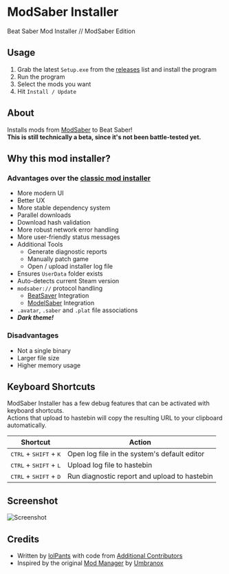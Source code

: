# ModSaber Installer
Beat Saber Mod Installer // ModSaber Edition

## Usage
1. Grab the latest `Setup.exe` from the [releases](https://github.com/lolPants/modsaber-installer/releases) list and install the program
2. Run the program
3. Select the mods you want
4. Hit `Install / Update`

## About
Installs mods from [ModSaber](https://www.modsaber.org/) to Beat Saber!  
**This is still technically a beta, since it's not been battle-tested yet.**

## Why this mod installer?
### Advantages over the [classic mod installer](https://github.com/Umbranoxio/BeatSaberModInstaller)
* More modern UI
* Better UX
* More stable dependency system
* Parallel downloads
* Download hash validation
* More robust network error handling
* More user-friendly status messages
* Additional Tools
  * Generate diagnostic reports
  * Manually patch game
  * Open / upload installer log file
* Ensures `UserData` folder exists
* Auto-detects current Steam version
* `modsaber://` protocol handling
  * [BeatSaver](https://beatsaver.com) Integration
  * [ModelSaber](https://modelsaber.assistant.moe/) Integration
* `.avatar`, `.saber` and `.plat` file associations
* **_Dark theme!_**

### Disadvantages
* Not a single binary
* Larger file size
* Higher memory usage

## Keyboard Shortcuts
ModSaber Installer has a few debug features that can be activated with keyboard shortcuts.  
Actions that upload to hastebin will copy the resulting URL to your clipboard automatically.

| Shortcut | Action |
| - | - |
| <kbd>CTRL</kbd> + <kbd>SHIFT</kbd> + <kbd>K</kbd> | Open log file in the system's default editor |
| <kbd>CTRL</kbd> + <kbd>SHIFT</kbd> + <kbd>L</kbd> | Upload log file to hastebin |
| <kbd>CTRL</kbd> + <kbd>SHIFT</kbd> + <kbd>D</kbd> | Run diagnostic report and upload to hastebin |

## Screenshot
![Screenshot](https://b.catgirlsare.sexy/Lvds.png)

## Credits
* Written by [lolPants](https://github.com/lolPants) with code from [Additional Contributors](https://github.com/lolPants/modsaber-installer/graphs/contributors)
* Inspired by the original [Mod Manager](https://github.com/Umbranoxio/BeatSaberModInstaller) by [Umbranox](https://github.com/Umbranoxio)
